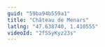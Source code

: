 ```yaml
---
guid: "59ba94b559a1"
title: "Château de Menars"
latlng: "47.638740, 1.410555"
videoId: "2fSSyKyz23s" 
---
```

